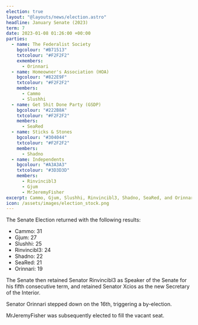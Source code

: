 ```yaml
---
election: true
layout: "@layouts/news/election.astro"
headline: January Senate (2023)
term: 7
date: 2023-01-08 01:26:00 +00:00
parties:
  - name: The Federalist Society
    bgcolour: "#B71513"
    txtcolour: "#F2F2F2"
    exmembers:
      - Orinnari
  - name: Homeowner's Association (HOA)
    bgcolour: "#822E9F"
    txtcolour: "#F2F2F2"
    members:
      - Cammo
      - Slushhi
  - name: Get Shit Done Party (GSDP)
    bgcolour: "#222B8A"
    txtcolour: "#F2F2F2"
    members:
      - SeaRed
  - name: Sticks & Stones
    bgcolour: "#304044"
    txtcolour: "#F2F2F2"
    members:
      - Shadno
  - name: Independents
    bgcolour: "#A3A3A3"
    txtcolour: "#3D3D3D"
    members:
      - Rinvincibl3
      - Gjum
      - MrJeremyFisher
excerpt: Cammo, Gjum, Slushhi, Rinvincibl3, Shadno, SeaRed, and Orinnari elected to the Senate.
icon: /assets/images/election_stock.png
---
```

The Senate Election returned with the following results:

- Cammo: 31
- Gjum: 27
- Slushhi: 25
- Rinvincibl3: 24
- Shadno: 22
- SeaRed: 21
- Orinnari: 19

The Senate then retained Senator Rinvincibl3 as Speaker of the Senate for his fifth consecutive term, and retained Senator Xcios as the new Secretary of the Interior.

Senator Orinnari stepped down on the 16th, triggering a by-election.

MrJeremyFisher was subsequently elected to fill the vacant seat.
